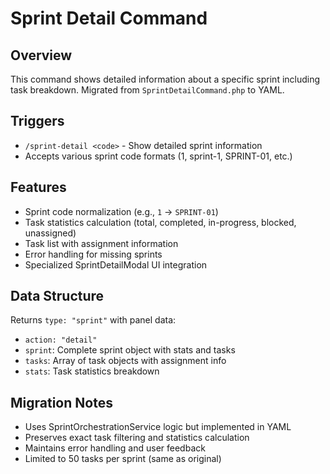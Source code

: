 # Sprint Detail Command

## Overview
This command shows detailed information about a specific sprint including task breakdown. Migrated from `SprintDetailCommand.php` to YAML.

## Triggers
- `/sprint-detail <code>` - Show detailed sprint information
- Accepts various sprint code formats (1, sprint-1, SPRINT-01, etc.)

## Features
- Sprint code normalization (e.g., `1` → `SPRINT-01`)
- Task statistics calculation (total, completed, in-progress, blocked, unassigned)
- Task list with assignment information
- Error handling for missing sprints
- Specialized SprintDetailModal UI integration

## Data Structure
Returns `type: "sprint"` with panel data:
- `action: "detail"`
- `sprint`: Complete sprint object with stats and tasks
- `tasks`: Array of task objects with assignment info
- `stats`: Task statistics breakdown

## Migration Notes
- Uses SprintOrchestrationService logic but implemented in YAML
- Preserves exact task filtering and statistics calculation
- Maintains error handling and user feedback
- Limited to 50 tasks per sprint (same as original)